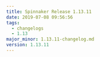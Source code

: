 ```yaml
---
title: Spinnaker Release 1.13.11
date: 2019-07-08 09:56:56
tags:
  - changelogs
  - 1.13
major_minor: 1.13.11-changelog.md
version: 1.13.11
---
```


<script src="https://gist.github.com/spinnaker-release/5a0199c148826b688ffad5949e050654.js"/>
